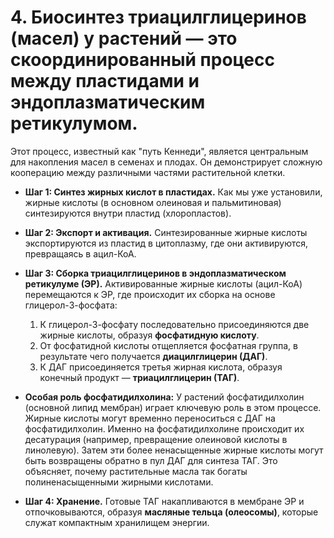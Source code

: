 # 4. Биосинтез триацилглицеринов (масел) у растений — это скоординированный процесс между пластидами и эндоплазматическим ретикулумом.

Этот процесс, известный как "путь Кеннеди", является центральным для накопления масел в семенах и плодах. Он демонстрирует сложную кооперацию между различными частями растительной клетки.

*   **Шаг 1: Синтез жирных кислот в пластидах.** Как мы уже установили, жирные кислоты (в основном олеиновая и пальмитиновая) синтезируются внутри пластид (хлоропластов).

*   **Шаг 2: Экспорт и активация.** Синтезированные жирные кислоты экспортируются из пластид в цитоплазму, где они активируются, превращаясь в ацил-КоА.

*   **Шаг 3: Сборка триацилглицеринов в эндоплазматическом ретикулуме (ЭР).** Активированные жирные кислоты (ацил-КоА) перемещаются к ЭР, где происходит их сборка на основе глицерол-3-фосфата:
    1.  К глицерол-3-фосфату последовательно присоединяются две жирные кислоты, образуя **фосфатидную кислоту**.
    2.  От фосфатидной кислоты отщепляется фосфатная группа, в результате чего получается **диацилглицерин (ДАГ)**.
    3.  К ДАГ присоединяется третья жирная кислота, образуя конечный продукт — **триацилглицерин (ТАГ)**.

*   **Особая роль фосфатидилхолина:** У растений фосфатидилхолин (основной липид мембран) играет ключевую роль в этом процессе. Жирные кислоты могут временно переноситься с ДАГ на фосфатидилхолин. Именно на фосфатидилхолине происходит их десатурация (например, превращение олеиновой кислоты в линолевую). Затем эти более ненасыщенные жирные кислоты могут быть возвращены обратно в пул ДАГ для синтеза ТАГ. Это объясняет, почему растительные масла так богаты полиненасыщенными жирными кислотами.

*   **Шаг 4: Хранение.** Готовые ТАГ накапливаются в мембране ЭР и отпочковываются, образуя **масляные тельца (олеосомы)**, которые служат компактным хранилищем энергии.